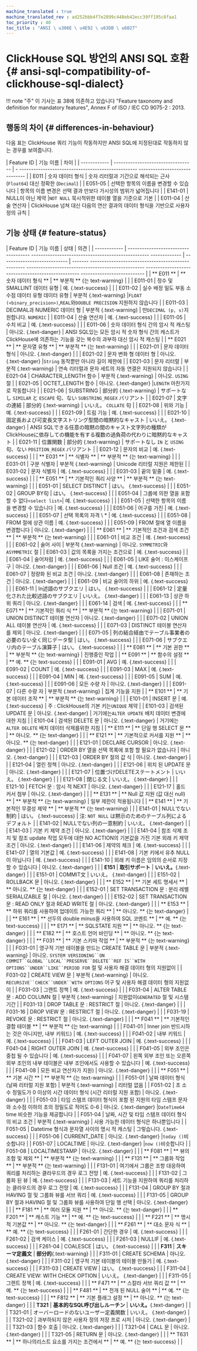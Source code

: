 ```yaml
---
machine_translated : true
machine_translated_rev : ad252bbb4f7e2899c448eb42ecc39ff195c8faa1
toc_priority : 40
toc_title : "ANSI \ u306E \ u4E92 \ u63DB \ u6027"
---
```


# ClickHouse SQL 방언의 ANSI SQL 호환 {# ansi-sql-compatibility-of-clickhouse-sql-dialect}

!!! note "주"
    이 기사는 표 38에 의존하고 있습니다 "Feature taxonomy and definition for mandatory features", Annex F of ISO / IEC CD 9075-2 : 2013.

## 행동의 차이 {# differences-in-behaviour}

다음 표는 ClickHouse 쿼리 기능이 작동하지만 ANSI SQL에 지정된대로 작동하지 않는 경우를 보여줍니다.

| Feature ID | 기능 이름 | 차이 |
| ------------ | ---------------------------------- | - -------------------------------------------------- ------------------------------ |
| E011 | 숫자 데이터 형식 | 숫자 리터럴과 기간으로 해석되는 근사 (`Float64`) 대신 정확한 (`Decimal`) |
| E051-05 | 선택한 항목의 이름을 변경할 수 있습니다 | 항목의 이름 변경은 선택 결과 만보다 가시성의 범위가 넓어집니다 |
| E141-01 | NULL이 아닌 제약 |`NOT NULL` 묵시적위한 테이블 열을 기준으로 기본 |
| E011-04 | 산술 연산자 | ClickHouse 넘쳐 대신 다음의 연산 결과의 데이터 형식을 기반으로 사용자 정의 규칙 |

## 기능 상태 {# feature-status}

| Feature ID | 기능 이름 | 상태 | 의견 |
| ------------ | ------------------------------------ -------------------------------------------------- ------------- | ---------------------------- | ------- -------------------------------------------------- -------------------------------------------------- -------------------------------------------------- --------------------------- |
| ** E011 ** | ** 숫자 데이터 형식 ** | ** 부분적 ** {는 text-warning} | |
| E011-01 | 정수 및 SMALLINT 데이터 유형 | 예. {.text-success} | |
| E011-02 | 실수 배정 밀도 부동 소수점 데이터 유형 데이터 유형 | 부분적 {.text-warning} |`FLOAT (<binary_precision>)`,`REAL`와`DOUBLE PRECISION` 지원하지 않습니다 |
| E011-03 | DECIMAL과 NUMERIC 데이터 형 | 부분적 {.text-warning} | 만`DECIMAL (p, s)`지원합니다. `NUMERIC` |
| E011-04 | 산술 연산자 | 예. {.text-success} | |
| E011-05 | 수치 비교 | 예. {.text-success} | |
| E011-06 | 숫자 데이터 형식 간의 암시 적 캐스팅 | 아니오. {.text-danger} | ANSI SQL있는 모든 암시 적 숫자 형식 간의 캐스트가 ClickHouse에 의존하는 기능을 갖는 복수의 과부하 대신 암시 적 캐스팅 |
| ** E021 ** | ** 문자열 유형 ** | ** 부분적 ** {는 text-warning} | |
| E021-01 | 문자 데이터 형식 | 아니오. {.text-danger} | |
| E021-02 | 문자 변화 형 데이터 형 | 아니오. {.text-danger} |`String` 동작뿐만 아니라 길이 제한에 |
| E021-03 | 문자 리터럴 | 부분적 {.text-warning} | 연속 리터럴과 문자 세트의 자동 연결은 지원되지 않습니다 |
| E021-04 | CHARACTER_LENGTH 함수 | 부분적 {.text-warning} | 아니오. `USING` 절 |
| E021-05 | OCTET_LENGTH 함수 | 아니오. {.text-danger} |`LENGTH` 마찬가지로 작동합니다 |
| E021-06    | SUBSTRING                                                                                         | 部分的 {.text-warning}      | サポートなし `SIMILAR` と `ESCAPE` 句、ない `SUBSTRING_REGEX` バリアント                                                                                                               |
| E021-07    | 文字の連結                                                                                        | 部分的 {.text-warning}      | いいえ。 `COLLATE` 句                                                                                                                                                                  |
| E021-08 | 위와 기능 | 예. {.text-success} | |
| E021-09 | 트림 기능 | 예. {.text-success} | |
| E021-10    | 固定長および可変長文字ストリング型間の暗黙的なキャスト                                            | いいえ。 {.text-danger}     | ANSI SQLできる任意の暗黙の間のキャスト文字列の種類がClickHouseに依存しての機能を有する複数の過負荷の代わりに暗黙的なキャスト                                                           |
| E021-11    | 位置関数                                                                                          | 部分的 {.text-warning}      | サポートなし `IN` と `USING` 句、ない `POSITION_REGEX` バリアント                                                                                                                      |
| E021-12 | 문자의 비교 | 예. {.text-success} | |
| ** E031 ** | ** 식별자 ** | ** 부분적 ** {는 text-warning} | |
| E031-01 | 구분 식별자 | 부분적 {.text-warning} | Unicode 리터럴 지원은 제한된 |
| E031-02 | 문자 식별자 | 예. {.text-success} | |
| E031-03 | 끝의 밑줄 | 예. {.text-success} | |
| ** E051 ** | ** 기본적인 쿼리 사양 ** | ** 부분적 ** {는 text-warning} | |
| E051-01    | SELECT DISTINCT                                                                                   | はい。 {.text-success}      |                                                                                                                                                                                        |
| E051-02    | GROUP BY句                                                                                        | はい。 {.text-success}      |                                                                                                                                                                                        |
| E051-04 | 그룹에 의한 열을 포함 할 수 없다`<select list>`| 예. {.text-success} | |
| E051-05 | 선택한 항목의 이름을 변경할 수 있습니다 | 예. {.text-success} | |
| E051-06 | 어구를 가진 | 예. {.text-success} | |
| E051-07 | 선택 목록의 자격 \ * | 예. {.text-success} | |
| E051-08 | FROM 절에 상관 이름 | 예. {.text-success} | |
| E051-09 | FROM 절에 열 이름을 변경합니다 | 아니오. {.text-danger} | |
| ** E061 ** | ** 기본적인 조건과 검색 조건 ** | ** 부분적 ** {는 text-warning} | |
| E061-01 | 비교 조건 | 예. {.text-success} | |
| E061-02 | 술어 사이 | 부분적 {.text-warning} | 아니오. `SYMMETRIC`와`ASYMMETRIC` 절 |
| E061-03 | 값의 목록을 가지는 조건으로 | 예. {.text-success} | |
| E061-04 | 술어처럼 | 예. {.text-success} | |
| E061-05 | LIKE 술어 : 이스케이프 구 | 아니오. {.text-danger} | |
| E061-06 | Null 조건 | 예. {.text-success} | |
| E061-07 | 정량화 된 비교 조건 | 아니오. {.text-danger} | |
| E061-08 | 존재하는 조건 | 아니오. {.text-danger} | |
| E061-09 | 비교 술어의 하위 | 예. {.text-success} | |
| E061-11    | In述語のサブクエリ                                                                                | はい。 {.text-success}      |                                                                                                                                                                                        |
| E061-12    | 定量化された比較述語のサブクエリ                                                                  | いいえ。 {.text-danger}     |                                                                                                                                                                                        |
| E061-13 | 상관 하위 쿼리 | 아니오. {.text-danger} | |
| E061-14 | 검색 | 예. {.text-success} | |
| ** E071 ** | ** 기본적인 쿼리 식 ** | ** 부분적 ** {는 text-warning} | |
| E071-01 | UNION DISTINCT 테이블 연산자 | 아니오. {.text-danger} | |
| E071-02 | UNION ALL 테이블 연산자 | 예. {.text-success} | |
| E071-03 | DISTINCT 테이블 연산자를 제외 | 아니오. {.text-danger} | |
| E071-05    | 列の結合経由でテーブル事業者の必要のない全く同じデータ型                                          | はい。 {.text-success}      |                                                                                                                                                                                        |
| E071-06    | サブクエリ内のテーブル演算子                                                                      | はい。 {.text-success}      |                                                                                                                                                                                        |
| ** E081 ** | ** 기본 권한 ** | ** 부분적 ** {는 text-warning} | 진행중인 작업 |
| ** E091 ** | ** 함수의 설정 ** | ** 예. ** {는 text-success} | |
| E091-01 | AVG | 예. {.text-success} | |
| E091-02 | COUNT | 예. {.text-success} | |
| E091-03 | MAX | 예. {.text-success} | |
| E091-04 | MIN | 예. {.text-success} | |
| E091-05 | SUM | 예. {.text-success} | |
| E091-06 | 모든 수량 자 | 아니오. {.text-danger} | |
| E091-07 | 다른 수량 자 | 부분적 {.text-warning} | 집계 기능을 지원 |
| ** E101 ** | ** 기본 데이터 조작 ** | ** 부분적 ** {는 text-warning} | |
| E101-01 | INSERT 문 | 예. {.text-success} | 주 : ClickHouse의 기본 키는`UNIQUE` 제약 |
| E101-03 | 검색된 UPDATE 문 | 아니오. {.text-danger} | 거기에는`ALTER UPDATE` 배치 데이터 변경에 대한 지침 |
| E101-04 | 검색된 DELETE 문 | 아니오. {.text-danger} | 거기에는`ALTER DELETE` 배치 데이터 삭제를위한 지침 |
| ** E111 ** | ** 단일 행 SELECT 문 ** | ** 아니오. ** {는 text-danger} | |
| ** E121 ** | ** 기본적으로 커서를 지원 ** | ** 아니오. ** {는 text-danger} | |
| E121-01 | DECLARE CURSOR | 아니오. {.text-danger} | |
| E121-02 | ORDER BY 열을 선택 목록에 포함 할 필요가 없습니다 | 아니오. {.text-danger} | |
| E121-03 | ORDER BY 절의 값 식 | 아니오. {.text-danger} | |
| E121-04 | 열린 정책 | 아니오. {.text-danger} | |
| E121-06 | 위치 된 UPDATE 문 | 아니오. {.text-danger} | |
| E121-07    | 位置づけDELETEステートメント                                                                      | いいえ。 {.text-danger}     |                                                                                                                                                                                        |
| E121-08    | 閉じる文                                                                                          | いいえ。 {.text-danger}     |                                                                                                                                                                                        |
| E121-10 | FETCH 문 : 암시 적 NEXT | 아니오. {.text-danger} | |
| E121-17 | 홀드 커서 첨부 | 아니오. {.text-danger} | |
| ** E131 ** | ** Null 값 지원 (값 대신 null) ** | ** 부분적 ** {는 text-warning} | 일부 제한이 적용됩니다 |
| ** E141 ** | ** 기본적인 무결성 제약 ** | ** 부분적 ** {는 text-warning} | |
| E141-01    | NULLでない制約                                                                                    | はい。 {.text-success}      | 注: `NOT NULL` は黙示のためのテーブル列によるデフォルト                                                                                                                                |
| E141-02    | NULLでない列の一意制約                                                                            | いいえ。 {.text-danger}     |                                                                                                                                                                                        |
| E141-03 | 기본 키 제약 조건 | 아니오. {.text-danger} | |
| E141-04 | 참조 삭제 조치 및 참조 update 작업 모두에 대한 NO ACTION의 기본값을 가진 기본 외래 키 제약 조건 | 아니오. {.text-danger} | |
| E141-06 | 제약의 체크 | 예. {.text-success} | |
| E141-07 | 열의 기본값 | 예. {.text-success} | |
| E141-08 | 기본 키에서 유추 NULL이 아닙니다 | 예. {.text-success} | |
| E141-10 | 외래 키 이름은 임의의 순서로 지정할 수 있습니다 | 아니오. {.text-danger} | |
| **E151**   | **取引サポート**                                                                                  | **いいえ。**{.text-danger} |                                                                                                                                                                                        |
| E151-01    | COMMIT文                                                                                          | いいえ。 {.text-danger}     |                                                                                                                                                                                        |
| E151-02 | ROLLBACK 문 | 아니오. {.text-danger} | |
| ** E152 ** | ** 기본 세트 명세서 ** | ** 아니오. ** {는 text-danger} | |
| E152-01 | SET TRANSACTION 문 : 분리 레벨 SERIALIZABLE 절 | 아니오. {.text-danger} | |
| E152-02 | SET TRANSACTION 문 : READ ONLY 절과 READ WRITE 절 | 아니오. {.text-danger} | |
| ** E153 ** | ** 하위 쿼리를 사용하여 업데이트 가능한 쿼리 ** | ** 아니오. ** {는 text-danger} | |
| ** E161 ** | ** 선두의 double minus을 사용하여 SQL 코멘트 ** | ** 예. ** {는 text-success} | |
| ** E171 ** | ** SQLSTATE 지원 ** | ** 아니오. ** {는 text-danger} | |
| ** E182 ** | ** 호스트 언어 바인딩 ** | ** 아니오. ** {는 text-danger} | |
| ** F031 ** | ** 기본 스키마 작업 ** | ** 부분적 ** {는 text-warning} | |
| F031-01 | 영구적 기반 테이블을 만드는 CREATE TABLE 문 | 부분적 {.text-warning} | 아니오. `SYSTEM VERSIONING``ON COMMIT``GLOBAL``LOCAL``PRESERVE``DELETE``REF IS``WITH OPTIONS``UNDER``LIKE``PERIOD FOR` 절 및 사용자 해결 데이터 형의 지원없이 |
| F031-02 | CREATE VIEW 문 | 부분적 {.text-warning} | 아니오. `RECURSIVE``CHECK``UNDER``WITH OPTIONS` 어구 및 사용자 해결 데이터 형의 지원없이 |
| F031-03 | 그랜트 정책 | 예. {.text-success} | |
| F031-04 | ALTER TABLE 문 : ADD COLUMN 절 | 부분적 {.text-warning} | 지원없이`GENERATED` 절 및 시스템 기간 |
| F031-13 | DROP TABLE 문 : RESTRICT 절 | 아니오. {.text-danger} | |
| F031-16 | DROP VIEW 문 : RESTRICT 절 | 아니오. {.text-danger} | |
| F031-19 | REVOKE 문 : RESTRICT 절 | 아니오. {.text-danger} | |
| ** F041 ** | ** 기본적인 결합 테이블 ** | ** 부분적 ** {는 text-warning} | |
| F041-01 | Inner join 반드시하는 것은 아니지만, 내부 키워드) | 예. {.text-success} | |
| F041-02 | 내부 키워드 | 예. {.text-success} | |
| F041-03 | LEFT OUTER JOIN | 예. {.text-success} | |
| F041-04 | RIGHT OUTER JOIN | 예. {.text-success} | |
| F041-05 | 외부 조인은 중첩 될 수 있습니다 | 예. {.text-success} | |
| F041-07 | 왼쪽 외부 조인 또는 오른쪽 외부 조인의 내부 테이블은 내부 조인에서도 사용할 수 있습니다 | 예. {.text-success} | |
| F041-08 | 모든 비교 연산자가 지원) | 아니오. {.text-danger} | |
| ** F051 ** | ** 기본 시간 ** | ** 부분적 ** {는 text-warning} | |
| F051-01 | 날짜 데이터 형식 (날짜 리터럴 지원 포함) | 부분적 {.text-warning} | 리터럴 없음 |
| F051-02 | 초 소수 정밀도가 0 이상의 시간 데이터 형식 (시간 리터럴 지원 포함) | 아니오. {.text-danger} | |
| F051-03 | 타임 스탬프 데이터 형식이 포함 된 지원의 타임 스탬프 문자와 소수점 이하의 초의 정밀도로 적어도 0-6 | 아니오. {.text-danger} |`DateTime64` time 비슷한 기능을 제공합니다 |
| F051-04 | 날짜, 시간 및 타임 스탬프 데이터 형식의 비교 조건 | 부분적 {.text-warning} | 사용 가능한 데이터 형식은 하나뿐입니다 |
| F051-05 | Datetime 형식과 문자열 사이의 명시 적 캐스팅 | 그렇습니다. {.text-success} | |
| F051-06 | CURRENT_DATE | 아니오. {.text-danger} |`today ()`비슷합니다 |
| F051-07 | LOCALTIME | 아니오. {.text-danger} |`now ()`비슷합니다 |
| F051-08 | LOCALTIMESTAMP | 아니오. {.text-danger} | |
| ** F081 ** | ** 뷰의 조합 및 제외 ** | ** 부분적 ** {는 text-warning} | |
| ** F131 ** | ** 그룹화 작업 ** | ** 부분적 ** {는 text-warning} | |
| F131-01 | 여기에서 그룹은 조항 대응하여 쿼리를 처리하는 클라우드의 경우 로그 전망 | 예. {.text-success} | |
| F131-02 | 그룹화 된 뷰 | 예. {.text-success} | |
| F131-03 | 세트 기능을 지원하여 쿼리를 처리하는 클라우드의 경우 로그 전망 | 예. {.text-success} | |
| F131-04 | GROUP BY 절과 HAVING 절 및 그룹화 뷰를 서브 쿼리 | 예. {.text-success} | |
| F131-05 | GROUP BY 절과 HAVING 절 및 그룹화 뷰를 사용하여 단일 행 선택 | 아니오. {.text-danger} | |
| ** F181 ** | ** 여러 모듈 지원 ** | ** 아니오. ** {는 text-danger} | |
| ** F201 ** | ** 캐스트 기능 ** | ** 예. ** {는 text-success} | |
| ** F221 ** | ** 명시 적 기본값 ** | ** 아니오. ** {는 text-danger} | |
| ** F261 ** | ** 대소 문자 식 ** | ** 예. ** {는 text-success} | |
| F261-01 | 간단한 경우 | 예. {.text-success} | |
| F261-02 | 검색 케이스 | 예. {.text-success} | |
| F261-03 | NULLIF | 예. {.text-success} | |
| F261-04    | COALESCE                                                                                          | はい。 {.text-success}      |                                                                                                                                                                                        |
| **F311**   | **スキーマ定義文**                                                                                | **部分的**{.text-warning}  |                                                                                                                                                                                        |
| F311-01 | CREATE SCHEMA | 아니오. {.text-danger} | |
| F311-02 | 영구적 기본 테이블의 테이블 만들기 | 예. {.text-success} | |
| F311-03    | CREATE VIEW                                                                                       | はい。 {.text-success}      |                                                                                                                                                                                        |
| F311-04    | CREATE VIEW: WITH CHECK OPTION                                                                    | いいえ。 {.text-danger}     |                                                                                                                                                                                        |
| F311-05 | 그랜트 정책 | 예. {.text-success} | |
| ** F471 ** | ** 스칼라 서브 쿼리 값 ** | ** 예. ** {는 text-success} | |
| ** F481 ** | ** 전개 된 NULL 술어 ** | ** 예. ** {는 text-success} | |
| ** F812 ** | ** 기본 플래그 설정 ** | ** 아니오. ** {는 text-danger} | |
| **T321**   | **基本的なSQL呼び出しルーチン**                                                                   | **いいえ。**{.text-danger} |                                                                                                                                                                                        |
| T321-01    | オーバーロードのないユーザー定義関数                                                              | いいえ。 {.text-danger}     |                                                                                                                                                                                        |
| T321-02 | 과부하되지 않은 사용자 정의 저장 프로 시저 | 아니오. {.text-danger} | |
| T321-03 | 함수 호출 | 아니오. {.text-danger} | |
| T321-04 | CALL 문 | 아니오. {.text-danger} | |
| T321-05 | RETURN 문 | 아니오. {.text-danger} | |
| ** T631 ** | ** 하나의리스트 요소를 가지는 조건에서 ** | ** 예. ** {는 text-success} | |
